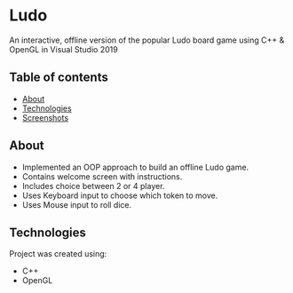 # Ludo
An interactive, offline version of the popular Ludo board game using C++ & OpenGL in Visual Studio 2019
## Table of contents
* [About](#about)
* [Technologies](#technologies)
* [Screenshots](#screenshots)

## About
* Implemented an OOP approach to build an offline Ludo game.
* Contains welcome screen with instructions.
* Includes choice between 2 or 4 player.
* Uses Keyboard input to choose which token to move.
* Uses Mouse input to roll dice.
	
## Technologies
Project was created using: 
* C++
* OpenGL
